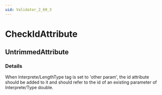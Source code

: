 ```yaml
---
uid: Validator_2_69_3
---
```


# CheckIdAttribute

## UntrimmedAttribute

<!-- Description, Properties, ... sections are auto-generated. -->
<!-- REPLACE ME AUTO-GENERATION -->

### Details

When Interprete/LengthType tag is set to 'other param', the id attribute should be added to it and should refer to the id of an existing parameter of Interprete/Type double.

<!-- Uncomment to add example code -->
<!--### Example code-->
